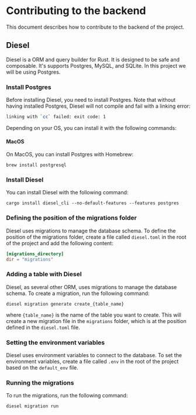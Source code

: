 # Contributing to the backend
This document describes how to contribute to the backend of the project.

## Diesel
Diesel is a ORM and query builder for Rust. It is designed to be safe and composable. It's supports Postgres, MySQL, and SQLite. In this project we will be using Postgres.

### Install Postgres
Before installing Diesel, you need to install Postgres. Note that without having installed Postgres, Diesel will not compile and fail
with a linking error:

```bash
linking with `cc` failed: exit code: 1
```

Depending on your OS, you can install it with the following commands:

#### MacOS
On MacOS, you can install Postgres with Homebrew:

`brew install postgresql`

### Install Diesel
You can install Diesel with the following command:

`cargo install diesel_cli --no-default-features --features postgres`

### Defining the position of the migrations folder
Diesel uses migrations to manage the database schema. To define the position of the migrations folder, create a file called `diesel.toml` in the root of the project and add the following content:

```toml
[migrations_directory]
dir = "migrations"
```

### Adding a table with Diesel
Diesel, as several other ORM, uses migrations to manage the database schema. To create a migration, run the following command:

`diesel migration generate create_{table_name}`

where `{table_name}` is the name of the table you want to create. This will create a new migration file in the `migrations` folder, which is at the position defined in the `diesel.toml` file.

### Setting the environment variables
Diesel uses environment variables to connect to the database. To set the environment variables, create a file called `.env` in the root of the project based on the `default_env` file.

### Running the migrations
To run the migrations, run the following command:

`diesel migration run`
